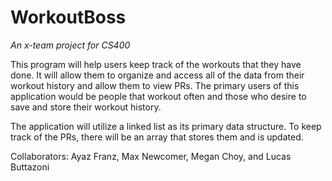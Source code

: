 # WorkoutBoss
*An x-team project for CS400*

This program will help users keep track of the workouts that they have done. It will allow them to organize and access all of the data from their workout history and allow them to view PRs. The primary users of this application would be people that workout often and those who desire to save and store their workout history. 

The application will utilize a linked list as its primary data structure. To keep track of the PRs, there will be an array that stores them and is updated.

Collaborators: Ayaz Franz, Max Newcomer, Megan Choy, and Lucas Buttazoni
